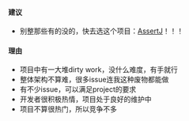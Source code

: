 #### 建议

- 别整那些有的没的，快去选这个项目：[AssertJ](https://github.com/assertj/assertj-core)！！！

#### 理由

- 项目中有一大堆dirty work，没什么难度，有手就行
- 整体架构不算难，很多issue连我这种废物都能做
- 有不少issue，可以满足project的要求
- 开发者很积极热情，项目处于良好的维护中
- 项目不算很热门，所以竞争不多